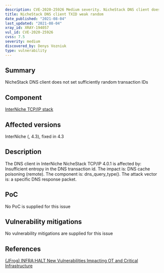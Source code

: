 ```yaml
---
description: CVE-2020-25926 Medium severity. NicheStack DNS client does not set sufficiently random transaction IDs
title: NicheStack DNS client TXID weak random
date_published: "2021-08-04"
last_updated: "2021-08-04"
xray_id: XRAY-194057
vul_id: CVE-2020-25926
cvss: 7.5
severity: medium
discovered_by: Denys Vozniuk
type: vulnerability
---
```

## Summary
NicheStack DNS client does not set sufficiently random transaction IDs

## Component

[InterNiche TCP/IP stack](https://www.hcc-embedded.com/products/networking/tcpip-applications)

## Affected versions

InterNiche (, 4.3), fixed in 4.3

## Description

The DNS client in InterNiche NicheStack TCP/IP 4.0.1 is affected by: Insufficient entropy in the DNS transaction id. The impact is: DNS cache poisoning (remote). The component is: dns_query_type(). The attack vector is: a specific DNS response packet.

## PoC

No PoC is supplied for this issue

## Vulnerability mitigations

No vulnerability mitigations are supplied for this issue

## References

[(JFrog) INFRA:HALT New Vulnerabilities Impacting OT and Critical Infrastructure](https://jfrog.com/blog/infrahalt-14-new-security-vulnerabilities-found-in-nichestack/)